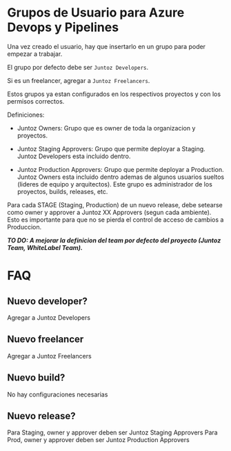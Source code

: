 # Grupos de Usuario para Azure Devops y Pipelines

Una vez creado el usuario, hay que insertarlo en un grupo para poder empezar a trabajar.

El grupo por defecto debe ser `Juntoz Developers`.

Si es un freelancer, agregar a `Juntoz Freelancers`.

Estos grupos ya estan configurados en los respectivos proyectos y con los permisos correctos.

Definiciones:

* Juntoz Owners: Grupo que es owner de toda la organizacion y proyectos.

* Juntoz Staging Approvers: Grupo que permite deployar a Staging. Juntoz Developers esta incluido dentro.

* Juntoz Production Approvers: Grupo que permite deployar a Production. Juntoz Owners esta incluido dentro ademas de algunos usuarios sueltos (lideres de equipo y arquitectos). Este grupo es administrador de los proyectos, builds, releases, etc.

Para cada STAGE (Staging, Production) de un nuevo release, debe setearse como owner y approver a Juntoz XX Approvers (segun cada ambiente). Esto es importante para que no se pierda el control de acceso de cambios a Produccion.

***TO DO: A mejorar la definicion del team por defecto del proyecto (Juntoz Team, WhiteLabel Team).***

# FAQ

## Nuevo developer?
Agregar a Juntoz Developers

## Nuevo freelancer
Agregar a Juntoz Freelancers

## Nuevo build?
No hay configuraciones necesarias

## Nuevo release?
Para Staging, owner y approver deben ser Juntoz Staging Approvers
Para Prod, owner y approver deben ser Juntoz Production Approvers